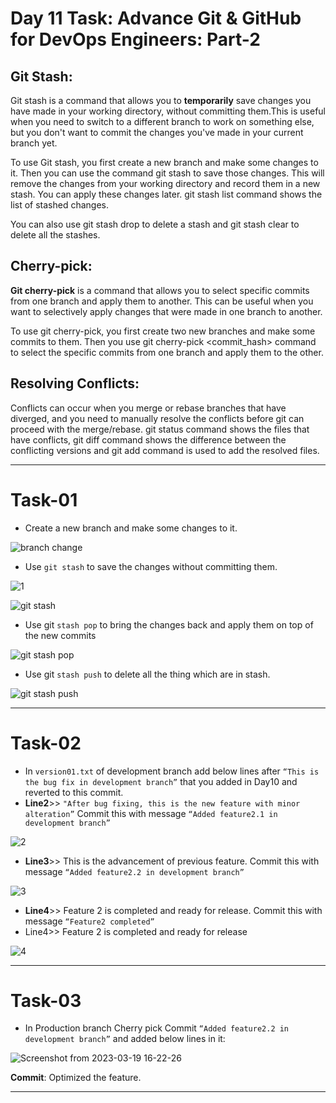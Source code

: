 # Day 11 Task: Advance Git & GitHub for DevOps Engineers: Part-2

## Git Stash:
Git stash is a command that allows you to **temporarily** save changes you have made in your working directory, without committing them.This is useful when you need to switch to a different branch to work on something else, but you don't want to commit the changes you've made in your current branch yet.

To use Git stash, you first create a new branch and make some changes to it. Then you can use the command git stash to save those changes. This will remove the changes from your working directory and record them in a new stash. You can apply these changes later. git stash list command shows the list of stashed changes.

You can also use git stash drop to delete a stash and git stash clear to delete all the stashes.

## Cherry-pick:
**Git cherry-pick** is a command that allows you to select specific commits from one branch and apply them to another. This can be useful when you want to selectively apply changes that were made in one branch to another.

To use git cherry-pick, you first create two new branches and make some commits to them. Then you use git cherry-pick <commit_hash> command to select the specific commits from one branch and apply them to the other.

## Resolving Conflicts:
Conflicts can occur when you merge or rebase branches that have diverged, and you need to manually resolve the conflicts before git can proceed with the merge/rebase.
git status command shows the files that have conflicts, git diff command shows the difference between the conflicting versions and git add command is used to add the resolved files.

---
# Task-01 
- Create a new branch and make some changes to it.

![branch change](https://user-images.githubusercontent.com/76991475/226160020-76815895-8e96-428b-9bae-35af81b57bf9.png)

- Use `git stash` to save the changes without committing them.

![1](https://user-images.githubusercontent.com/76991475/226159900-bc0f0074-ebe3-4ee8-af47-36bc920213eb.png)

![git stash](https://user-images.githubusercontent.com/76991475/226159908-6a02672c-9754-475a-94ba-18a250666cf7.png)

- Use git `stash pop` to bring the changes back and apply them on top of the new commits

![git stash pop](https://user-images.githubusercontent.com/76991475/226159916-cdceb80b-e79f-40ac-a9b0-04edeb92106a.png)

- Use git `stash push` to delete all the thing which are in stash.

![git stash push](https://user-images.githubusercontent.com/76991475/226159921-b16dad58-fb1f-40a3-94d2-9f863997313d.png)

---

# Task-02
- In `version01.txt` of development branch add below lines after `“This is the bug fix in development branch”` that you added in Day10 and reverted to this commit.
- **Line2**>> `"After bug fixing, this is the new feature with minor alteration”`
Commit this with message `“Added feature2.1 in development branch”`

![2](https://user-images.githubusercontent.com/76991475/226169673-01793fd6-48ad-4386-890e-b658b5084bde.png)

- **Line3**>> This is the advancement of previous feature.
Commit this with message `“Added feature2.2 in development branch”`

![3](https://user-images.githubusercontent.com/76991475/226169677-83a99cb2-5921-4718-bdae-ca906a1b3a88.png)

- **Line4**>> Feature 2 is completed and ready for release.
Commit this with message `“Feature2 completed”`
- Line4>> Feature 2 is completed and ready for release

![4](https://user-images.githubusercontent.com/76991475/226169872-330fb92d-01e1-4830-8e4d-a7ef05d07552.png)

---

# Task-03
- In Production branch Cherry pick Commit `“Added feature2.2 in development branch”` and added below lines in it:

![Screenshot from 2023-03-19 16-22-26](https://user-images.githubusercontent.com/76991475/226170852-d64f5ccb-f2f5-42df-90fd-104a29b54eb0.png)

**Commit**: Optimized the feature.

---